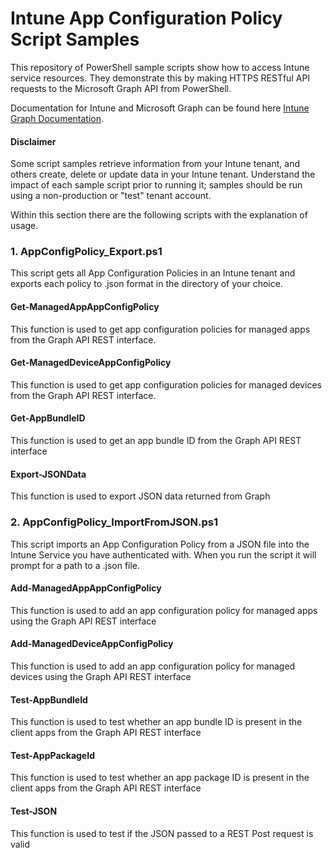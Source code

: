 # Intune App Configuration Policy Script Samples
This repository of PowerShell sample scripts show how to access Intune service resources. They demonstrate this by making HTTPS RESTful API requests to the Microsoft Graph API from PowerShell.

Documentation for Intune and Microsoft Graph can be found here [Intune Graph Documentation](https://developer.microsoft.com/en-us/graph/docs/api-reference/beta/resources/intune_graph_overview).

#### Disclaimer
Some script samples retrieve information from your Intune tenant, and others create, delete or update data in your Intune tenant. Understand the impact of each sample script prior to running it; samples should be run using a non-production or "test" tenant account.

Within this section there are the following scripts with the explanation of usage.

### 1.	AppConfigPolicy_Export.ps1
This script gets all App Configuration Policies in an Intune tenant and exports each policy to .json format in the directory of your choice. 

#### Get-ManagedAppAppConfigPolicy
This function is used to get app configuration policies for managed apps from the Graph API REST interface.
#### Get-ManagedDeviceAppConfigPolicy
This function is used to get app configuration policies for managed devices from the Graph API REST interface.
#### Get-AppBundleID
This function is used to get an app bundle ID from the Graph API REST interface
#### Export-JSONData
This function is used to export JSON data returned from Graph
### 2.	AppConfigPolicy_ImportFromJSON.ps1
This script imports an App Configuration Policy from a JSON file into the Intune Service you have authenticated with. 
When you run the script it will prompt for a path to a .json file.
#### Add-ManagedAppAppConfigPolicy
This function is used to add an app configuration policy for managed apps using the Graph API REST interface
#### Add-ManagedDeviceAppConfigPolicy
This function is used to add an app configuration policy for managed devices using the Graph API REST interface
#### Test-AppBundleId 
This function is used to test whether an app bundle ID is present in the client apps from the Graph API REST interface 
#### Test-AppPackageId 
This function is used to test whether an app package ID is present in the client apps from the Graph API REST interface
#### Test-JSON
This function is used to test if the JSON passed to a REST Post request is valid

